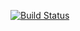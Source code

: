 [![Build Status](https://travis-ci.com/SnowMasaya/pimouse_run_corridor.svg?branch=master)](https://travis-ci.com/SnowMasaya/pimouse_run_corridor)
